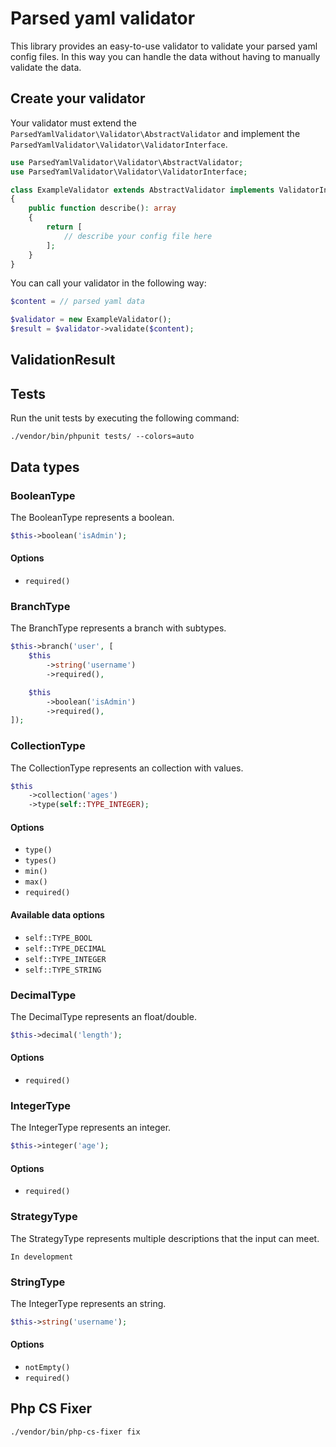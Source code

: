 # Parsed yaml validator

This library provides an easy-to-use validator to validate your parsed yaml config files.
In this way you can handle the data without having to manually validate the data.

## Create your validator
Your validator must extend the `ParsedYamlValidator\Validator\AbstractValidator`
and implement the `ParsedYamlValidator\Validator\ValidatorInterface`.

````PHP
use ParsedYamlValidator\Validator\AbstractValidator;
use ParsedYamlValidator\Validator\ValidatorInterface;

class ExampleValidator extends AbstractValidator implements ValidatorInterface
{
    public function describe(): array
    {
        return [
            // describe your config file here
        ];
    }
}
````

You can call your validator in the following way:
````PHP
$content = // parsed yaml data

$validator = new ExampleValidator();
$result = $validator->validate($content);
````


## ValidationResult

## Tests
Run the unit tests by executing the following command:
````
./vendor/bin/phpunit tests/ --colors=auto
````

## Data types

### BooleanType
The BooleanType represents a boolean.

````PHP
$this->boolean('isAdmin');
````

#### Options
- `required()`

### BranchType
The BranchType represents a branch with subtypes.

````PHP
$this->branch('user', [
    $this
        ->string('username')
        ->required(),

    $this
        ->boolean('isAdmin')
        ->required(),
]);
````

### CollectionType
The CollectionType represents an collection with values.

````PHP
$this
    ->collection('ages')
    ->type(self::TYPE_INTEGER);
````

#### Options
- `type()`
- `types()`
- `min()`
- `max()`
- `required()`

#### Available data options
- `self::TYPE_BOOL`
- `self::TYPE_DECIMAL`
- `self::TYPE_INTEGER`
- `self::TYPE_STRING`

### DecimalType
The DecimalType represents an float/double.

````PHP
$this->decimal('length');
````

#### Options
- `required()`

### IntegerType
The IntegerType represents an integer.

````PHP
$this->integer('age');
````

#### Options
- `required()`

### StrategyType
The StrategyType represents multiple descriptions that the input can meet.

`In development`

### StringType
The IntegerType represents an string.

````PHP
$this->string('username');
````

#### Options
- `notEmpty()`
- `required()`


## Php CS Fixer
````
./vendor/bin/php-cs-fixer fix
````
